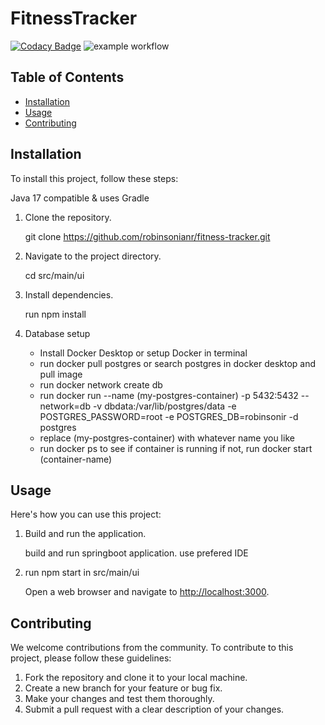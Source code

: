 # FitnessTracker


[![Codacy Badge](https://app.codacy.com/project/badge/Grade/2da72f82744a4ef682f455cd080f427f)](https://app.codacy.com/gh/robinsonianr/fitness-tracker/dashboard?utm_source=gh&utm_medium=referral&utm_content=&utm_campaign=Badge_grade) ![example workflow](https://github.com/robinsonianr/fitness-tracker/actions/workflows/cd-deploy.yml/badge.svg)


## Table of Contents

- [Installation](#installation)
- [Usage](#usage)
- [Contributing](#contributing)


## Installation

To install this project, follow these steps:

Java 17 compatible & uses Gradle

1. Clone the repository.
   
    git clone https://github.com/robinsonianr/fitness-tracker.git
3. Navigate to the project directory.
   
    cd src/main/ui
5. Install dependencies.
   
    run npm install
6. Database setup

   - Install Docker Desktop or setup Docker in terminal
   - run docker pull postgres or search postgres in docker desktop and pull image
   - run docker network create db
   - run docker run --name (my-postgres-container) -p 5432:5432 --network=db -v dbdata:/var/lib/postgres/data -e POSTGRES_PASSWORD=root -e POSTGRES_DB=robinsonir -d postgres
   - replace (my-postgres-container) with whatever name you like
   - run docker ps to see if container is running if not, run docker start (container-name)


## Usage

Here's how you can use this project:

1. Build and run the application.

   build and run springboot application. use prefered IDE

3. run npm start in src/main/ui

   Open a web browser and navigate to [http://localhost:3000](http://localhost:3000).


## Contributing

We welcome contributions from the community. To contribute to this project, please follow these guidelines:

1. Fork the repository and clone it to your local machine.
2. Create a new branch for your feature or bug fix.
3. Make your changes and test them thoroughly.
4. Submit a pull request with a clear description of your changes.
